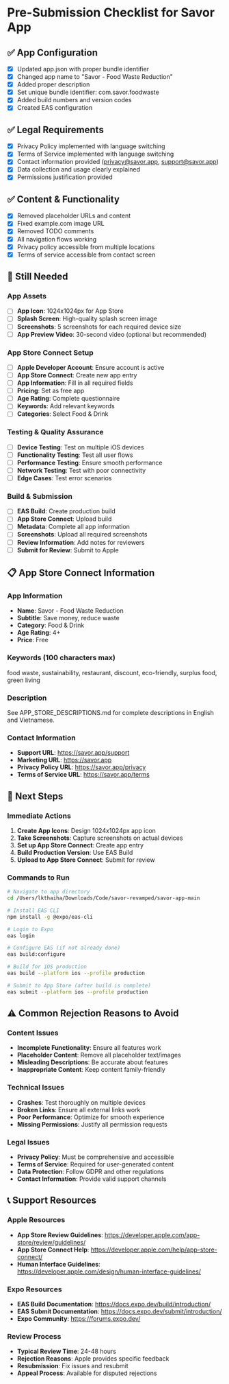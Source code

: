 # Pre-Submission Checklist for Savor App

## ✅ App Configuration
- [x] Updated app.json with proper bundle identifier
- [x] Changed app name to "Savor - Food Waste Reduction"
- [x] Added proper description
- [x] Set unique bundle identifier: com.savor.foodwaste
- [x] Added build numbers and version codes
- [x] Created EAS configuration

## ✅ Legal Requirements
- [x] Privacy Policy implemented with language switching
- [x] Terms of Service implemented with language switching
- [x] Contact information provided (privacy@savor.app, support@savor.app)
- [x] Data collection and usage clearly explained
- [x] Permissions justification provided

## ✅ Content & Functionality
- [x] Removed placeholder URLs and content
- [x] Fixed example.com image URL
- [x] Removed TODO comments
- [x] All navigation flows working
- [x] Privacy policy accessible from multiple locations
- [x] Terms of service accessible from contact screen

## 🔄 Still Needed

### App Assets
- [ ] **App Icon**: 1024x1024px for App Store
- [ ] **Splash Screen**: High-quality splash screen image
- [ ] **Screenshots**: 5 screenshots for each required device size
- [ ] **App Preview Video**: 30-second video (optional but recommended)

### App Store Connect Setup
- [ ] **Apple Developer Account**: Ensure account is active
- [ ] **App Store Connect**: Create new app entry
- [ ] **App Information**: Fill in all required fields
- [ ] **Pricing**: Set as free app
- [ ] **Age Rating**: Complete questionnaire
- [ ] **Keywords**: Add relevant keywords
- [ ] **Categories**: Select Food & Drink

### Testing & Quality Assurance
- [ ] **Device Testing**: Test on multiple iOS devices
- [ ] **Functionality Testing**: Test all user flows
- [ ] **Performance Testing**: Ensure smooth performance
- [ ] **Network Testing**: Test with poor connectivity
- [ ] **Edge Cases**: Test error scenarios

### Build & Submission
- [ ] **EAS Build**: Create production build
- [ ] **App Store Connect**: Upload build
- [ ] **Metadata**: Complete all app information
- [ ] **Screenshots**: Upload all required screenshots
- [ ] **Review Information**: Add notes for reviewers
- [ ] **Submit for Review**: Submit to Apple

## 📋 App Store Connect Information

### App Information
- **Name**: Savor - Food Waste Reduction
- **Subtitle**: Save money, reduce waste
- **Category**: Food & Drink
- **Age Rating**: 4+
- **Price**: Free

### Keywords (100 characters max)
food waste, sustainability, restaurant, discount, eco-friendly, surplus food, green living

### Description
See APP_STORE_DESCRIPTIONS.md for complete descriptions in English and Vietnamese.

### Contact Information
- **Support URL**: https://savor.app/support
- **Marketing URL**: https://savor.app
- **Privacy Policy URL**: https://savor.app/privacy
- **Terms of Service URL**: https://savor.app/terms

## 🚀 Next Steps

### Immediate Actions
1. **Create App Icons**: Design 1024x1024px app icon
2. **Take Screenshots**: Capture screenshots on actual devices
3. **Set up App Store Connect**: Create app entry
4. **Build Production Version**: Use EAS Build
5. **Upload to App Store Connect**: Submit for review

### Commands to Run
```bash
# Navigate to app directory
cd /Users/lkthaiha/Downloads/Code/savor-revamped/savor-app-main

# Install EAS CLI
npm install -g @expo/eas-cli

# Login to Expo
eas login

# Configure EAS (if not already done)
eas build:configure

# Build for iOS production
eas build --platform ios --profile production

# Submit to App Store (after build is complete)
eas submit --platform ios --profile production
```

## ⚠️ Common Rejection Reasons to Avoid

### Content Issues
- **Incomplete Functionality**: Ensure all features work
- **Placeholder Content**: Remove all placeholder text/images
- **Misleading Descriptions**: Be accurate about features
- **Inappropriate Content**: Keep content family-friendly

### Technical Issues
- **Crashes**: Test thoroughly on multiple devices
- **Broken Links**: Ensure all external links work
- **Poor Performance**: Optimize for smooth experience
- **Missing Permissions**: Justify all permission requests

### Legal Issues
- **Privacy Policy**: Must be comprehensive and accessible
- **Terms of Service**: Required for user-generated content
- **Data Protection**: Follow GDPR and other regulations
- **Contact Information**: Provide valid support channels

## 📞 Support Resources

### Apple Resources
- **App Store Review Guidelines**: https://developer.apple.com/app-store/review/guidelines/
- **App Store Connect Help**: https://developer.apple.com/help/app-store-connect/
- **Human Interface Guidelines**: https://developer.apple.com/design/human-interface-guidelines/

### Expo Resources
- **EAS Build Documentation**: https://docs.expo.dev/build/introduction/
- **EAS Submit Documentation**: https://docs.expo.dev/submit/introduction/
- **Expo Community**: https://forums.expo.dev/

### Review Process
- **Typical Review Time**: 24-48 hours
- **Rejection Reasons**: Apple provides specific feedback
- **Resubmission**: Fix issues and resubmit
- **Appeal Process**: Available for disputed rejections
